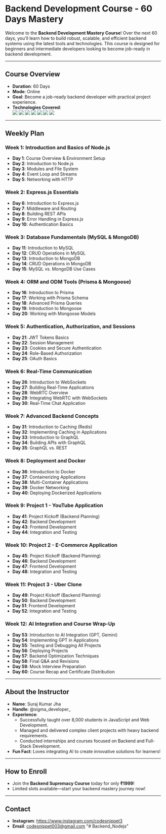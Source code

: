 # Backend Development Course - 60 Days Mastery

Welcome to the **Backend Development Mastery Course**! Over the next 60 days, you'll learn how to build robust, scalable, and efficient backend systems using the latest tools and technologies. This course is designed for beginners and intermediate developers looking to become job-ready in backend development.

---

## **Course Overview**
- **Duration**: 60 Days
- **Mode**: Online
- **Goal**: Become a job-ready backend developer with practical project experience.
- **Technologies Covered**:
  <br>
  <img src="https://img.shields.io/badge/Node.js-339933?style=for-the-badge&logo=Node.js&logoColor=white"> 
  <img src="https://img.shields.io/badge/Express.js-000000?style=for-the-badge&logo=Express&logoColor=white"> 
  <img src="https://img.shields.io/badge/MySQL-4479A1?style=for-the-badge&logo=MySQL&logoColor=white"> 
  <img src="https://img.shields.io/badge/MongoDB-47A248?style=for-the-badge&logo=MongoDB&logoColor=white"> 
  <img src="https://img.shields.io/badge/Redis-DC382D?style=for-the-badge&logo=Redis&logoColor=white"> 
  <img src="https://img.shields.io/badge/GraphQL-E10098?style=for-the-badge&logo=GraphQL&logoColor=white"> 
  <img src="https://img.shields.io/badge/Docker-2496ED?style=for-the-badge&logo=Docker&logoColor=white"> 

---

## **Weekly Plan**

### **Week 1: Introduction and Basics of Node.js**
- **Day 1**: Course Overview & Environment Setup
- **Day 2**: Introduction to Node.js
- **Day 3**: Modules and File System
- **Day 4**: Event Loop and Streams
- **Day 5**: Networking with HTTP

### **Week 2: Express.js Essentials**
- **Day 6**: Introduction to Express.js
- **Day 7**: Middleware and Routing
- **Day 8**: Building REST APIs
- **Day 9**: Error Handling in Express.js
- **Day 10**: Authentication Basics

### **Week 3: Database Fundamentals (MySQL & MongoDB)**
- **Day 11**: Introduction to MySQL
- **Day 12**: CRUD Operations in MySQL
- **Day 13**: Introduction to MongoDB
- **Day 14**: CRUD Operations in MongoDB
- **Day 15**: MySQL vs. MongoDB Use Cases

### **Week 4: ORM and ODM Tools (Prisma & Mongoose)**
- **Day 16**: Introduction to Prisma
- **Day 17**: Working with Prisma Schema
- **Day 18**: Advanced Prisma Queries
- **Day 19**: Introduction to Mongoose
- **Day 20**: Working with Mongoose Models

### **Week 5: Authentication, Authorization, and Sessions**
- **Day 21**: JWT Tokens Basics
- **Day 22**: Session Management
- **Day 23**: Cookies and Secure Authentication
- **Day 24**: Role-Based Authorization
- **Day 25**: OAuth Basics

### **Week 6: Real-Time Communication**
- **Day 26**: Introduction to WebSockets
- **Day 27**: Building Real-Time Applications
- **Day 28**: WebRTC Overview
- **Day 29**: Integrating WebRTC with WebSockets
- **Day 30**: Real-Time Chat Application

### **Week 7: Advanced Backend Concepts**
- **Day 31**: Introduction to Caching (Redis)
- **Day 32**: Implementing Caching in Applications
- **Day 33**: Introduction to GraphQL
- **Day 34**: Building APIs with GraphQL
- **Day 35**: GraphQL vs. REST

### **Week 8: Deployment and Docker**
- **Day 36**: Introduction to Docker
- **Day 37**: Containerizing Applications
- **Day 38**: Multi-Container Applications
- **Day 39**: Docker Networking
- **Day 40**: Deploying Dockerized Applications

### **Week 9: Project 1 - YouTube Application**
- **Day 41**: Project Kickoff (Backend Planning)
- **Day 42**: Backend Development
- **Day 43**: Frontend Development
- **Day 44**: Integration and Testing

### **Week 10: Project 2 - E-Commerce Application**
- **Day 45**: Project Kickoff (Backend Planning)
- **Day 46**: Backend Development
- **Day 47**: Frontend Development
- **Day 48**: Integration and Testing

### **Week 11: Project 3 - Uber Clone**
- **Day 49**: Project Kickoff (Backend Planning)
- **Day 50**: Backend Development
- **Day 51**: Frontend Development
- **Day 52**: Integration and Testing

### **Week 12: AI Integration and Course Wrap-Up**
- **Day 53**: Introduction to AI Integration (GPT, Gemini)
- **Day 54**: Implementing GPT in Applications
- **Day 55**: Testing and Debugging All Projects
- **Day 56**: Deploying Projects
- **Day 57**: Backend Optimization Techniques
- **Day 58**: Final Q&A and Revisions
- **Day 59**: Mock Interview Preparation
- **Day 60**: Course Recap and Certificate Distribution

---

## **About the Instructor**
- **Name**: Suraj Kumar Jha
- **Handle**: @sigma_developer_
- **Experience**: 
  - Successfully taught over 8,000 students in JavaScript and Web Development.
  - Managed and delivered complex client projects with heavy backend requirements.
  - Conducted internships and courses focused on Backend and Full-Stack Development.
- **Fun Fact**: Loves integrating AI to create innovative solutions for learners!

---

## **How to Enroll**
- Join the **Backend Supremacy Course** today for only **₹1999**! 
- Limited slots available—start your backend mastery journey now!

---

## **Contact**
- **Instagram**: https://www.instagram.com/codesnippet3
- **Email**: codesnippet003@gmail.com
"# Backend_Nodejs" 
